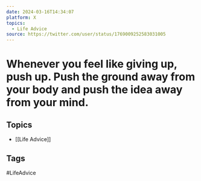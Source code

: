 ```yaml
---
date: 2024-03-16T14:34:07
platform: X
topics:
  - Life Advice
source: https://twitter.com/user/status/1769009252583031005
---
```

# Whenever you feel like giving up, push up. Push the ground away from your body and push the idea away from your mind.

## Topics
- [[Life Advice]]

## Tags
#LifeAdvice